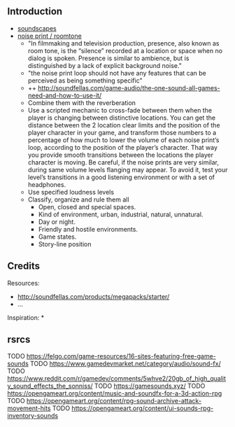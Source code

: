 

## Introduction

* [soundscapes](https://en.wikipedia.org/wiki/Soundscape)
* [noise print / roomtone](http://soundfellas.com/game-audio/the-one-sound-all-games-need-and-how-to-use-it/)
  * "In filmmaking and television production, presence, also known as room tone, is the “silence” recorded at a location or space when no dialog is spoken. Presence is similar to ambience, but is distinguished by a lack of explicit background noise."
  * "the noise print loop should not have any features that can be perceived as being something specific"
  * ++ http://soundfellas.com/game-audio/the-one-sound-all-games-need-and-how-to-use-it/
  * Combine them with the reverberation
  * Use a scripted mechanic to cross-fade between them when the player is changing between distinctive locations. You can get the distance between the 2 location clear limits and the position of the player character in your game, and transform those numbers to a percentage of how much to lower the volume of each noise print’s loop, according to the position of the player’s character. That way you provide smooth transitions between the locations the player character is moving. Be careful, if the noise prints are very similar, during same volume levels flanging may appear. To avoid it, test your level’s transitions in a good listening environment or with a set of headphones.
  * Use specified loudness levels
  * Classify, organize and rule them all
    * Open, closed and special spaces.
    * Kind of environment, urban, industrial, natural, unnatural.
    * Day or night.
    * Friendly and hostile environments.
    * Game states.
    * Story-line position

## Credits

Resources:
* http://soundfellas.com/products/megapacks/starter/
* ...

Inspiration:
* 


## rsrcs
TODO https://felgo.com/game-resources/16-sites-featuring-free-game-sounds
TODO https://www.gamedevmarket.net/category/audio/sound-fx/
TODO https://www.reddit.com/r/gamedev/comments/5whve2/20gb_of_high_quality_sound_effects_the_sonniss/
TODO https://gamesounds.xyz/
TODO https://opengameart.org/content/music-and-soundfx-for-a-3d-action-rpg
TODO https://opengameart.org/content/rpg-sound-archive-attack-movement-hits
TODO https://opengameart.org/content/ui-sounds-rpg-inventory-sounds
